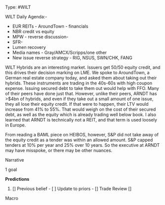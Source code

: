 Type: #WILT 

WILT
Daily Agenda:-
- EUR REITs - AroundTown - financials
- NBR credit vs equity
- MPW  - reverse discussion- 
- SFR- 
- Lumen recovery 
- Media names - Gray/AMCX/Scripps/one other
- New issue reverse strategy - RIG, NSUS, SWN/CHK, FANG
 

WILT
Hybrids are an interesting market. Issuers get 50/50 equity credit, and this drives their decision marking on LME. We spoke to AroundTown, a German real estate company today, and asked them about taking out their hybrids. These instruments are trading in the 40s-60s with high coupon expense. Issuing secured debt to take them out would help with FFO. Many of their peers have done just that. However, unlike their peers, ARNDT has >$4bn of hybrids, and even if they take out a small amount of one issue, they all lose their equity credit. If that were to happen, their LTV would increase from 41% to 55%. That would weigh on the cost of their secured debt, as well as the equity which is already trading well below book. I also learned that ARNDT is technically not a REIT, and that term is used loosely in Europe. 

From reading a BAML piece on HEIBOS, however, S&P did not take away of the equity credit as a tender was within an allowed amount. S&P capped tenders at 10% per year and 25% over 10 years. So the executive at ARNDT may have misspoke, or there may be other nuances. 


Narrative

1 goal


**Predictions**

1) []
Previous belief - 
[ ]
Update to priors - 
[]
Trade Review
[]





Macro
